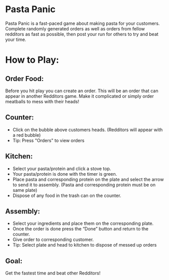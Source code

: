 # Pasta Panic
Pasta Panic is a fast-paced game about making pasta for your customers. Complete randomly generated orders as well as orders from fellow redditors as fast as possible, then post your run for others to try and beat your time.

# How to Play:
## Order Food:
Before you hit play you can create an order. This will be an order that can appear in another Redditors game. Make it complicated or simply order meatballs to mess with their heads!

## Counter:
 - Click on the bubble above customers heads. (Redditors will appear with a red bubble)
 - Tip: Press "Orders" to view orders

## Kitchen:
 - Select your pasta/protein and click a stove top.
 - Your pasta/protein is done with the timer is green.
 - Place pasta and corresponding protein on the plate and select the arrow to send it to assembly. (Pasta and corresponding protein must be on same plate)
 - Dispose of any food in the trash can on the counter.

## Assembly:
 - Select your ingredients and place them on the corresponding plate.
 - Once the order is done press the “Done” button and return to the counter.
 - Give order to corresponding customer.
 - Tip: Select plate and head to kitchen to dispose of messed up orders

## Goal:
Get the fastest time and beat other Redditors! 